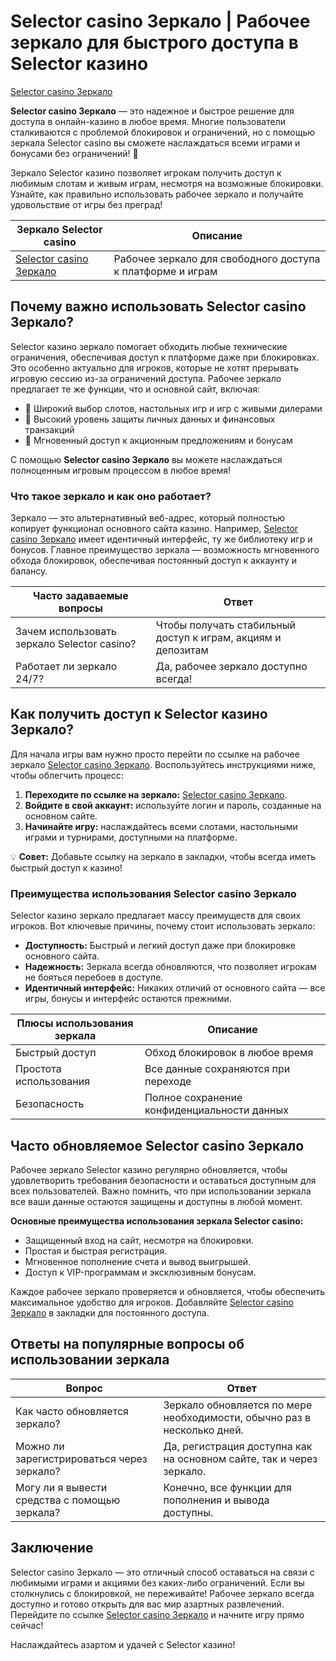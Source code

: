 # Selector casino Зеркало | Рабочее зеркало для быстрого доступа в Selector казино

[Selector casino Зеркало](https://gosel.vc/SELVK)

**Selector casino Зеркало** — это надежное и быстрое решение для доступа в онлайн-казино в любое время. Многие пользователи сталкиваются с проблемой блокировок и ограничений, но с помощью зеркала Selector casino вы сможете наслаждаться всеми играми и бонусами без ограничений! 🎰 

Зеркало Selector казино позволяет игрокам получить доступ к любимым слотам и живым играм, несмотря на возможные блокировки. Узнайте, как правильно использовать рабочее зеркало и получайте удовольствие от игры без преград!

| Зеркало Selector casino | Описание |
|-------------------------|----------|
| [Selector casino Зеркало](https://gosel.vc/SELVK) | Рабочее зеркало для свободного доступа к платформе и играм |

## Почему важно использовать Selector casino Зеркало?

Selector казино зеркало помогает обходить любые технические ограничения, обеспечивая доступ к платформе даже при блокировках. Это особенно актуально для игроков, которые не хотят прерывать игровую сессию из-за ограничений доступа. Рабочее зеркало предлагает те же функции, что и основной сайт, включая:

- 🎲 Широкий выбор слотов, настольных игр и игр с живыми дилерами
- 🔐 Высокий уровень защиты личных данных и финансовых транзакций
- 🚀 Мгновенный доступ к акционным предложениям и бонусам

С помощью **Selector casino Зеркало** вы можете наслаждаться полноценным игровым процессом в любое время!

### Что такое зеркало и как оно работает?

Зеркало — это альтернативный веб-адрес, который полностью копирует функционал основного сайта казино. Например, [Selector casino Зеркало](https://gosel.vc/SELVK) имеет идентичный интерфейс, ту же библиотеку игр и бонусов. Главное преимущество зеркала — возможность мгновенного обхода блокировок, обеспечивая постоянный доступ к аккаунту и балансу.

| Часто задаваемые вопросы | Ответ |
|--------------------------|-------|
| Зачем использовать зеркало Selector casino? | Чтобы получать стабильный доступ к играм, акциям и депозитам |
| Работает ли зеркало 24/7? | Да, рабочее зеркало доступно всегда! |

## Как получить доступ к Selector казино Зеркало?

Для начала игры вам нужно просто перейти по ссылке на рабочее зеркало [Selector casino Зеркало](https://gosel.vc/SELVK). Воспользуйтесь инструкциями ниже, чтобы облегчить процесс:

1. **Переходите по ссылке на зеркало:** [Selector casino Зеркало](https://gosel.vc/SELVK).
2. **Войдите в свой аккаунт:** используйте логин и пароль, созданные на основном сайте.
3. **Начинайте игру:** наслаждайтесь всеми слотами, настольными играми и турнирами, доступными на платформе.

💡 **Совет:** Добавьте ссылку на зеркало в закладки, чтобы всегда иметь быстрый доступ к казино!

### Преимущества использования Selector casino Зеркало

Selector казино зеркало предлагает массу преимуществ для своих игроков. Вот ключевые причины, почему стоит использовать зеркало:

- **Доступность:** Быстрый и легкий доступ даже при блокировке основного сайта.
- **Надежность:** Зеркала всегда обновляются, что позволяет игрокам не бояться перебоев в доступе.
- **Идентичный интерфейс:** Никаких отличий от основного сайта — все игры, бонусы и интерфейс остаются прежними.

| Плюсы использования зеркала | Описание |
|-----------------------------|----------|
| Быстрый доступ | Обход блокировок в любое время |
| Простота использования | Все данные сохраняются при переходе |
| Безопасность | Полное сохранение конфиденциальности данных |

## Часто обновляемое Selector casino Зеркало

Рабочее зеркало Selector казино регулярно обновляется, чтобы удовлетворить требования безопасности и оставаться доступным для всех пользователей. Важно помнить, что при использовании зеркала все ваши данные остаются защищены и доступны в любой момент.

**Основные преимущества использования зеркала Selector casino:**

- Защищенный вход на сайт, несмотря на блокировки.
- Простая и быстрая регистрация.
- Мгновенное пополнение счета и вывод выигрышей.
- Доступ к VIP-программам и эксклюзивным бонусам.

Каждое рабочее зеркало проверяется и обновляется, чтобы обеспечить максимальное удобство для игроков. Добавляйте [Selector casino Зеркало](https://gosel.vc/SELVK) в закладки для постоянного доступа.

## Ответы на популярные вопросы об использовании зеркала

| Вопрос | Ответ |
|--------|-------|
| Как часто обновляется зеркало? | Зеркало обновляется по мере необходимости, обычно раз в несколько дней. |
| Можно ли зарегистрироваться через зеркало? | Да, регистрация доступна как на основном сайте, так и через зеркало. |
| Могу ли я вывести средства с помощью зеркала? | Конечно, все функции для пополнения и вывода доступны. |

## Заключение

Selector casino Зеркало — это отличный способ оставаться на связи с любимыми играми и акциями без каких-либо ограничений. Если вы столкнулись с блокировкой, не переживайте! Рабочее зеркало всегда доступно и готово открыть для вас мир азартных развлечений. Перейдите по ссылке [Selector casino Зеркало](https://gosel.vc/SELVK) и начните игру прямо сейчас! 

Наслаждайтесь азартом и удачей с Selector казино!


